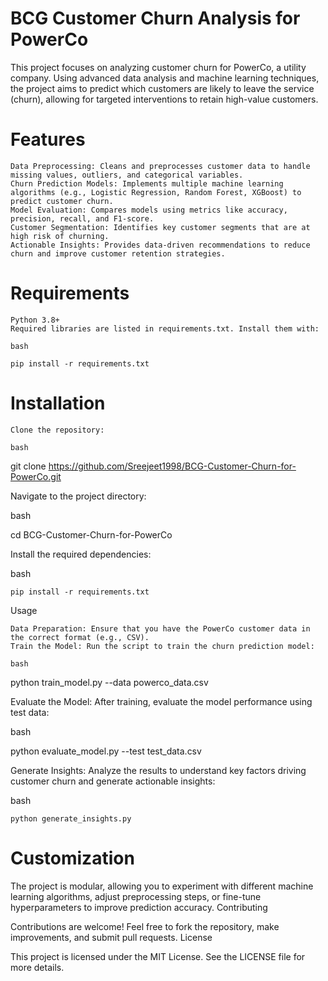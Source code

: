 # BCG Customer Churn Analysis for PowerCo

This project focuses on analyzing customer churn for PowerCo, a utility company. Using advanced data analysis and machine learning techniques, the project aims to predict which customers are likely to leave the service (churn), allowing for targeted interventions to retain high-value customers.
# Features

    Data Preprocessing: Cleans and preprocesses customer data to handle missing values, outliers, and categorical variables.
    Churn Prediction Models: Implements multiple machine learning algorithms (e.g., Logistic Regression, Random Forest, XGBoost) to predict customer churn.
    Model Evaluation: Compares models using metrics like accuracy, precision, recall, and F1-score.
    Customer Segmentation: Identifies key customer segments that are at high risk of churning.
    Actionable Insights: Provides data-driven recommendations to reduce churn and improve customer retention strategies.

# Requirements

    Python 3.8+
    Required libraries are listed in requirements.txt. Install them with:

    bash

    pip install -r requirements.txt

# Installation

    Clone the repository:

    bash

git clone https://github.com/Sreejeet1998/BCG-Customer-Churn-for-PowerCo.git

Navigate to the project directory:

bash

cd BCG-Customer-Churn-for-PowerCo

Install the required dependencies:

bash

    pip install -r requirements.txt

Usage

    Data Preparation: Ensure that you have the PowerCo customer data in the correct format (e.g., CSV).
    Train the Model: Run the script to train the churn prediction model:

    bash

python train_model.py --data powerco_data.csv

Evaluate the Model: After training, evaluate the model performance using test data:

bash

python evaluate_model.py --test test_data.csv

Generate Insights: Analyze the results to understand key factors driving customer churn and generate actionable insights:

bash

    python generate_insights.py

# Customization

The project is modular, allowing you to experiment with different machine learning algorithms, adjust preprocessing steps, or fine-tune hyperparameters to improve prediction accuracy.
Contributing

Contributions are welcome! Feel free to fork the repository, make improvements, and submit pull requests.
License

This project is licensed under the MIT License. See the LICENSE file for more details.
